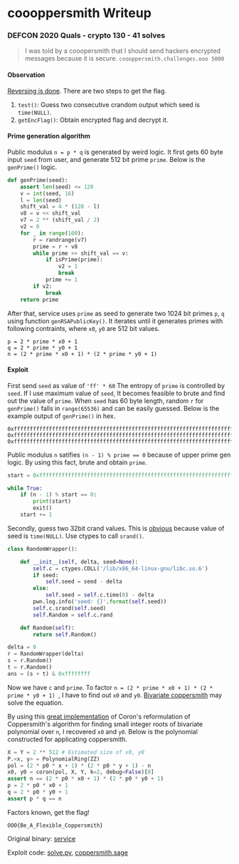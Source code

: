 # coooppersmith Writeup

### DEFCON 2020 Quals - crypto 130 - 41 solves

> I was told by a cooopersmith that I should send hackers encrypted messages because it is secure. `coooppersmith.challenges.ooo 5000`

#### Observation

[Reversing is done](service.i64). There are two steps to get the flag.

1. `test()`: Guess two consecutive crandom output which seed is `time(NULL)`.
2. `getEncFlag()`: Obtain encrypted flag and decrypt it.

#### Prime generation algorithm

Public modulus `n = p * q` is generated by weird logic. It first gets 60 byte input `seed` from user, and generate 512 bit prime `prime`. Below is the `genPrime()` logic.

```python
def genPrime(seed):
    assert len(seed) <= 120
    v = int(seed, 16)
    l = len(seed)
    shift_val = 4 * (128 - l)
    v8 = v << shift_val
    v7 = 2 ** (shift_val / 2)
    v2 = 0
    for _ in range(100):
        r = randrange(v7)
        prime = r + v8
        while prime >> shift_val == v:
            if isPrime(prime):
                v2 = 1
                break
            prime += 1
        if v2:
            break
    return prime
```

After that, service uses `prime` as seed to generate two 1024 bit primes `p`, `q` using function `genRSAPublicKey()`. It iterates until it generates primes with following contraints, where `x0`, `y0` are 512 bit values.

```
p = 2 * prime * x0 + 1
q = 2 * prime * y0 + 1
n = (2 * prime * x0 + 1) * (2 * prime * y0 + 1) 
```

#### Exploit

First send `seed` as value of `'ff' * 60` The entropy of `prime` is controlled by `seed`. If I use maximum value of `seed`, It becomes feasible to brute and find out the value of `prime`. When `seed` has 60 byte length, random `r` for `genPrime()` falls in `range(65536)` and can be easily guessed. Below is the example output of `genPrime()` in hex.

```
0xffffffffffffffffffffffffffffffffffffffffffffffffffffffffffffffffffffffffffffffffffffffffffffffffffffffffffffffffffffffff0000a0df
0xffffffffffffffffffffffffffffffffffffffffffffffffffffffffffffffffffffffffffffffffffffffffffffffffffffffffffffffffffffffff00009f61
0xffffffffffffffffffffffffffffffffffffffffffffffffffffffffffffffffffffffffffffffffffffffffffffffffffffffffffffffffffffffff000005cb
```

Public modulus `n` satifies `(n - 1) % prime == 0` because of upper prime gen logic. By using this fact, brute and obtain `prime`.

```python
start = 0xffffffffffffffffffffffffffffffffffffffffffffffffffffffffffffffffffffffffffffffffffffffffffffffffffffffffffffffffffffffff00000000

while True:
    if (n - 1) % start == 0:
        print(start)
        exit()
    start += 1
```

Secondly, guess two 32bit crand values. This is [obvious](https://stackoverflow.com/questions/5574914/srandtimenull-doesnt-change-seed-value-quick-enough) because value of seed is `time(NULL)`. Use ctypes to call `srand()`.

```python
class RandomWrapper():

    def __init__(self, delta, seed=None):
        self.c = ctypes.CDLL('/lib/x86_64-linux-gnu/libc.so.6')
        if seed:
            self.seed = seed - delta
        else:
            self.seed = self.c.time(0) - delta
        pwn.log.info('seed: {}'.format(self.seed))
        self.c.srand(self.seed)
        self.Random = self.c.rand

    def Random(self):
        return self.Random()

delta = 0
r = RandomWrapper(delta)
s = r.Random()
t = r.Random()
ans = (s + t) & 0xffffffff
```

Now we have `c` and `prime`. To factor `n = (2 * prime * x0 + 1) * (2 * prime * y0 + 1) `, I have to find out `x0` and `y0`. [Bivariate coppersmith](http://www.jscoron.fr/publications/bivariate.pdf) may solve the equation.

By using this [great implementation](https://github.com/ubuntor/coppersmith-algorithm) of Coron's reformulation of Coppersmith's algorithm for finding small integer roots of bivariate polynomial over `n`, I recovered `x0` and `y0`. Below is the polynomial constructed for applicating coppersmith.

```python
X = Y = 2 ** 512 # Estimated size of x0, y0
P.<x, y> = PolynomialRing(ZZ)
pol = (2 * p0 * x + 1) * (2 * p0 * y + 1) - n
x0, y0 = coron(pol, X, Y, k=2, debug=False)[0]
assert n == (2 * p0 * x0 + 1) * (2 * p0 * y0 + 1)
p = 2 * p0 * x0 + 1
q = 2 * p0 * y0 + 1
assert p * q == n
```

Factors known, get the flag!

```
OOO{Be_A_Flexible_Coppersmith}
```

Original binary: [service](service)

Exploit code: [solve.py](solve.py), [coppersmith.sage](coppersmith.sage)
